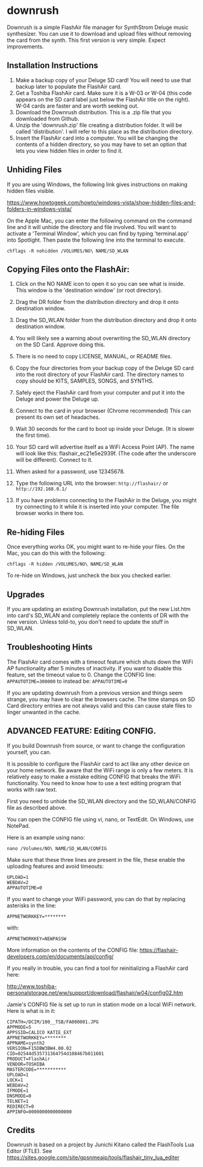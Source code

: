 # downrush
Downrush is a simple FlashAir file manager for SynthStrom Deluge music synthesizer. You can use it to download and upload files without removing the card from the synth. This first version is very simple. Expect improvements.

## Installation Instructions
1. Make a backup copy of your Deluge SD card! You will need to use that backup later to populate the FlashAir card.
1. Get a Toshiba FlashAir card. Make sure it is a  W-03 or W-04 (this code appears on the SD card label just below the FlashAir title on the right). W-04 cards are faster and are worth seeking out.
1. Download the Downrush distribution. This is a .zip file that you downloaded from Github.
1. Unzip the 'downrush.zip' file creating a distribution folder. It will be called 'distribution'. I will refer to this place as the distribution directory.
1. Insert the FlashAir card into a computer. You will be changing the contents of a hidden directory, so you may have
to set an option that lets you view hidden files in order to find it. 

## Unhiding Files
If you are using Windows, the following link gives instructions on making hidden files visible.


https://www.howtogeek.com/howto/windows-vista/show-hidden-files-and-folders-in-windows-vista/


On the Apple Mac, you can enter the following command on the command line and it will unhide the directory and file involved.
You will want to activate a 'Terminal Window', which you can find by typing 'terminal.app' into Spotlight. Then paste the following line into the terminal to execute.
````
chflags -R nohidden /VOLUMES/NO\ NAME/SD_WLAN
````


## Copying Files onto the FlashAir:

1. Click on the NO NAME icon to open it so you can see what is inside. This window is the 'destination window' (or root directory).
1. Drag the DR folder from the distribution directory and drop it onto destination window.
1. Drag the SD_WLAN folder from the distribution directory and drop it onto destination window.
1. You will likely see a warning about overwriting the SD_WLAN directory on the SD Card. Approve doing this.
1. There is no need to copy LICENSE, MANUAL, or README files.
1. Copy the four directories from your backup copy of the Deluge SD card into the root directory of your FlashAir card. The directory names to copy should be KITS, SAMPLES, SONGS, and SYNTHS.
1. Safely eject the FlashAir card from your computer and put it into the Deluge and power the Deluge up.
1. Connect to the card in your browser (Chrome recommended) This can present its own set of headaches.
1. Wait 30 seconds for the card to boot up inside your Deluge. (It is slower the first time).

  2. Your SD card will advertise itself as a WiFi Access Point (AP). The name will look like this: flashair_ec21e5e2939f. (The code after the underscore will be different). Connect to it.
  3. When asked for a password, use 12345678.
  4. Type the following URL into the browser: `http://flashair/` or `http://192.168.0.1/`
  5. If you have problems connecting to the FlashAir in the Deluge, you might try connecting to it while it is inserted into your computer. The file browser works in there too.

## Re-hiding Files

Once everything works OK, you might want to re-hide your files. On the Mac, you can do this with the following:

```
chflags -R hidden /VOLUMES/NO\ NAME/SD_WLAN
```

To re-hide on Windows, just uncheck the box you checked earlier.

## Upgrades

If you are updating an existing Downrush installation, put the new List.htm into card's SD_WLAN and completely replace the contents of DR with the new version. Unless told-to, you don't need to update the stuff in SD_WLAN.

## Troubleshooting Hints

The FlashAir card comes with a timeout feature which shuts down the WiFi AP functionality after 5 minutes of inactivity. If you want to disable this feature, set the timeout value to 0.
Change the CONFIG line: `APPAUTOTIME=300000` to instead be: `APPAUTOTIME=0` 

If you are updating downrush from a previous version and things seem strange, you may have to clear the browsers cache. The time stamps on SD Card directory entries are not always valid and this can cause stale files to linger unwanted in the cache.


## ADVANCED FEATURE: Editing CONFIG.

If you build Downrush from source, or want to change the configuration yourself, you can.

It is possible to configure the FlashAir card to act like any other device on your home network.
Be aware that the WiFi range is only a few meters. It is relatively easy to make a mistake editing CONFIG that breaks the WiFi functionality. You need to know how to use a text editing program that works with raw text.

First you need to unhide the SD_WLAN directory and the SD_WLAN/CONFIG file as described above.

You can open the CONFIG file using vi, nano, or TextEdit. On Windows, use NotePad.

Here is an example using nano:
```
nano /Volumes/NO\ NAME/SD_WLAN/CONFIG
```
Make sure that these three lines are present in the file, these enable the uploading features and avoid timeouts:
```
UPLOAD=1
WEBDAV=2
APPAUTOTIME=0
```

If you want to change your WiFi password, you can do that by replacing asterisks in the line:
```
APPNETWORKKEY=********
```
with:
```
APPNETWORKKEY=NEWPASSW
```
More information on the contents of the CONFIG file:
https://flashair-developers.com/en/documents/api/config/

If you really in trouble, you can find a tool for reinitializing a FlashAir card here:

http://www.toshiba-personalstorage.net/ww/support/download/flashair/w04/config02.htm

Jamie's CONFIG file is set up to run in station mode on a local WiFi network. Here is what is in it:

```
CIPATH=/DCIM/100__TSB/FA000001.JPG
APPMODE=5
APPSSID=CALICO KATIE_EXT
APPNETWORKKEY=********
APPNAME=synth2
VERSION=F15DBW3BW4.00.02
CID=02544d535731364754d108467b011601
PRODUCT=FlashAir
VENDOR=TOSHIBA
MASTERCODE=***********
UPLOAD=1
LOCK=1
WEBDAV=2
IFMODE=1
DNSMODE=0
TELNET=1
REDIRECT=0
APPINFO=0000000000000000
```
## Credits

Downrush is based on a project by Junichi Kitano called the FlashTools Lua Editor (FTLE). See https://sites.google.com/site/gpsnmeajp/tools/flashair_tiny_lua_editer
